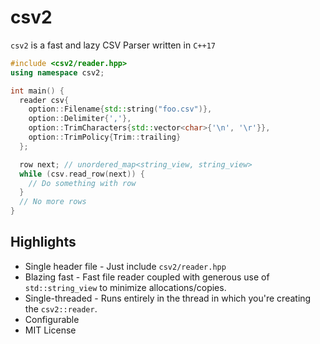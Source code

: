 # csv2
`csv2` is a fast and lazy CSV Parser written in `C++17`

```cpp
#include <csv2/reader.hpp>
using namespace csv2;

int main() {
  reader csv{
    option::Filename{std::string("foo.csv")},
    option::Delimiter{','},
    option::TrimCharacters{std::vector<char>{'\n', '\r'}},
    option::TrimPolicy{Trim::trailing}
  };

  row next; // unordered_map<string_view, string_view>
  while (csv.read_row(next)) {
    // Do something with row
  }
  // No more rows
}
```

## Highlights
* Single header file - Just include `csv2/reader.hpp`
* Blazing fast - Fast file reader coupled with generous use of `std::string_view` to minimize allocations/copies.
* Single-threaded - Runs entirely in the thread in which you're creating the `csv2::reader`.
* Configurable 
* MIT License
